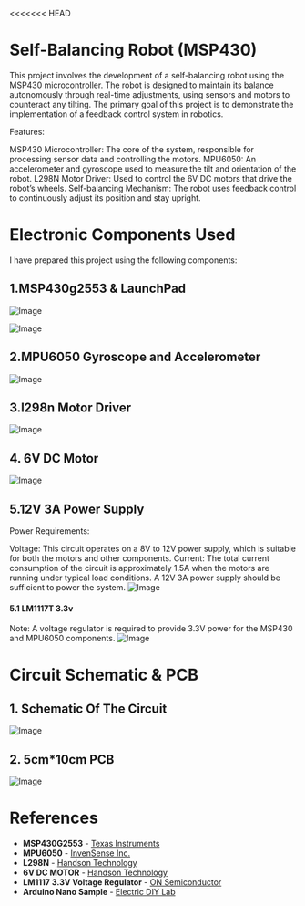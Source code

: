 <<<<<<< HEAD
# Self-Balancing Robot (MSP430)
This project involves the development of a self-balancing robot using the MSP430 microcontroller. The robot is designed to maintain its balance autonomously through real-time adjustments, using sensors and motors to counteract any tilting. The primary goal of this project is to demonstrate the implementation of a feedback control system in robotics.


Features:

MSP430 Microcontroller: The core of the system, responsible for processing sensor data and controlling the motors.
MPU6050: An accelerometer and gyroscope used to measure the tilt and orientation of the robot.
L298N Motor Driver: Used to control the 6V DC motors that drive the robot’s wheels.
Self-balancing Mechanism: The robot uses feedback control to continuously adjust its position and stay upright.

# Electronic Components Used
I have prepared this project using the following components:
## 1.MSP430g2553 & LaunchPad

![Image](https://github.com/user-attachments/assets/4f74f4d0-7925-464f-b19c-d381d5bea6a0)
  
![Image](https://github.com/user-attachments/assets/9d8a27a5-08ff-4a10-bd02-a31e1fe73148)

## 2.MPU6050 Gyroscope and Accelerometer
![Image](https://github.com/user-attachments/assets/3c99eb47-6610-4ef5-b66b-bb708f9765c2)

## 3.l298n Motor Driver
![Image](https://github.com/user-attachments/assets/56a81309-9af6-4280-bd58-7853800a305e)

## 4. 6V DC Motor
![Image](https://github.com/user-attachments/assets/eaeec5ca-359a-46af-a26a-376a46e8f67e)

## 5.12V 3A Power Supply
Power Requirements:

Voltage: This circuit operates on a 8V to 12V power supply, which is suitable for both the motors and other components.
Current: The total current consumption of the circuit is approximately 1.5A when the motors are running under typical load conditions. A 12V 3A power supply should be sufficient to power the system.
![Image](https://github.com/user-attachments/assets/26edc0e8-455e-4a14-81eb-db2babb52546)

#### 5.1 LM1117T 3.3v
Note: A voltage regulator is required to provide 3.3V power for the MSP430 and MPU6050 components.
![Image](https://github.com/user-attachments/assets/377ee12c-a037-4443-b7d2-ec0806ee8bd6)

# Circuit Schematic & PCB
## 1. Schematic Of The Circuit
![Image](https://github.com/user-attachments/assets/c4ff2317-6863-4797-b5d8-67119451579f)
## 2. 5cm*10cm PCB
![Image](https://github.com/user-attachments/assets/e24c7051-51b7-4c18-878f-5feb562a93ea)

# References
- **MSP430G2553** - [Texas Instruments](https://www.ti.com/product/MSP430G2553)
- **MPU6050** - [InvenSense Inc.](https://cdn.sparkfun.com/datasheets/Sensors/Accelerometers/RM-MPU-6000A.pdf)
- **L298N** - [Handson Technology](https://www.handsontec.com/dataspecs/L298N%20Motor%20Driver.pdf)
- **6V DC MOTOR** - [Handson Technology](https://handsontec.com/index.php/product/36v-mini-dc-gear-motor/)
- **LM1117 3.3V Voltage Regulator** - [ON Semiconductor](https://www.onsemi.com/products/power-management/linear-regulators-ldo/lm1117)
- **Arduino Nano Sample** - [Electric DIY Lab](https://electricdiylab.com/diy-self-balancing-robot/) 

